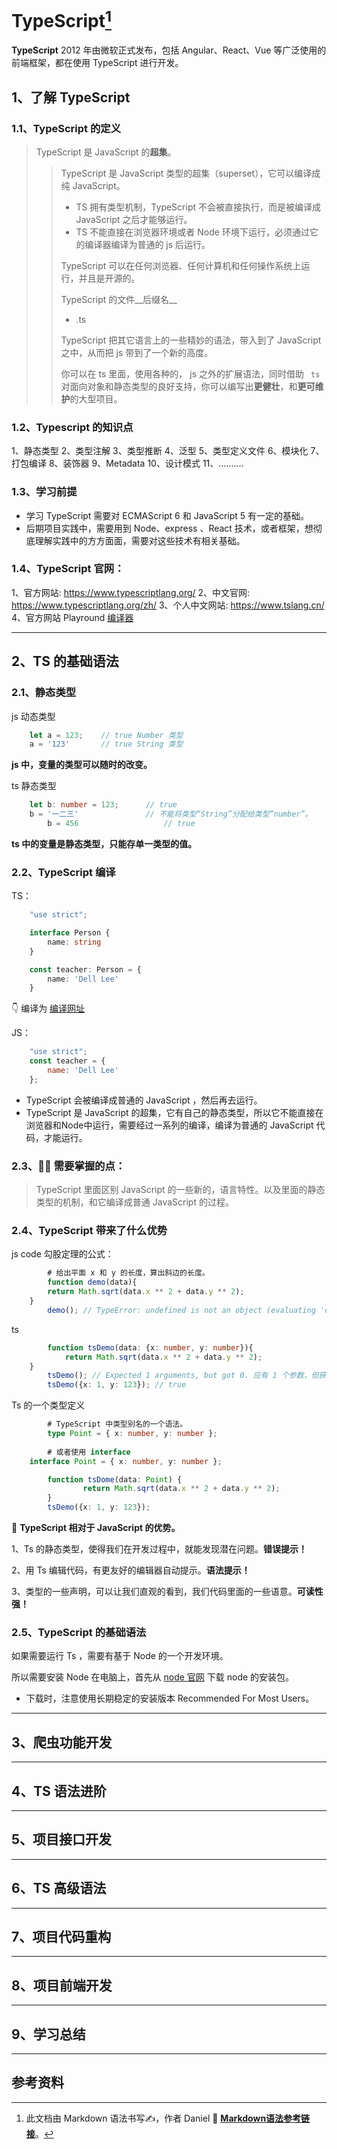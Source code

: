 # TypeScript[^1]

**TypeScript** 2012 年由微软正式发布，包括 Angular、React、Vue 等广泛使用的前端框架，都在使用 TypeScript 进行开发。



## 1、了解 TypeScript



### 1.1、TypeScript 的定义

>TypeScript 是 JavaScript 的**超集**。
>
>> TypeScript 是 JavaScript 类型的超集（superset），它可以编译成纯 JavaScript。
>>
>> - TS 拥有类型机制，TypeScript 不会被直接执行，而是被编译成  JavaScript  之后才能够运行。
>> - TS 不能直接在浏览器环境或者 Node 环境下运行，必须通过它的编译器编译为普通的 js 后运行。
>>
>> TypeScript 可以在任何浏览器、任何计算机和任何操作系统上运行，并且是开源的。
>>
>> TypeScript 的文件__后缀名__   
>>
>> - .ts
>>
>> TypeScript 把其它语言上的一些精妙的语法，带入到了 JavaScript 之中，从而把 js 带到了一个新的高度。
>>
>> 你可以在 ts 里面，使用各种的， js 之外的扩展语法，同时借助 ` ts` 对面向对象和静态类型的良好支持，你可以编写出**更健壮**，和**更可维护**的大型项目。
>>
>> 
>



### 1.2、Typescript 的知识点

1、静态类型
2、类型注解
3、类型推断
4、泛型
5、类型定义文件
6、模块化
7、打包编译
8、装饰器
9、Metadata
10、设计模式
11、..........



### 1.3、学习前提

- 学习 TypeScript 需要对 ECMAScript 6 和 JavaScript 5 有一定的基础。
-  后期项目实践中，需要用到 Node、express  、React 技术，或者框架，想彻底理解实践中的方方面面，需要对这些技术有相关基础。



### 1.4、TypeScript 官网：

1、官方网站: https://www.typescriptlang.org/
2、中文官网: https://www.typescriptlang.org/zh/
3、个人中文网站: https://www.tslang.cn/
4、官方网站 Playround [编译器](https://www.typescriptlang.org/zh/play?#code/PTAEHUFMBsGMHsC2lQBd5oBYoCoE8AHSAZVgCcBLA1UABWgEM8BzM+AVwDsATAGiwoBnUENANQAd0gAjQRVSQAUCEmYKsTKGYUAbpGF4OY0BoadYKdJMoL+gzAzIoz3UNEiPOofEVKVqAHSKymAAmkYI7NCuqGqcANag8ABmIjQUXrFOKBJMggBcISGgoAC0oACCbvCwDKgU8JkY7p7ehCTkVDQS2E6gnPCxGcwmZqDSTgzxxWWVoASMFmgYkAAeRJTInN3ymj4d-jSCeNsMq-wuoPaOltigAKoASgAywhK7SbGQZIIz5VWCFzSeCrZagNYbChbHaxUDcCjJZLfSDbExIAgUdxkUBIursJzCFJtXydajBBCcQQ0MwAUVWDEQC0gADVHBQGNJ3KAALygABEAAkYNAMOB4GRonzFBTBPB3AERcwABS0+mM9ysygc9wASmCKhwzQ8ZC8iHFzmB7BoXzcZmY7AYzEg-Fg0HUiQ58D0Ii8fLpDKZgj5SWxfPADlQAHJhAA5SASPlBFQAeS+ZHegmdWkgR1QjgUrmkeFATjNOmGWH0KAQiGhwkuNok4uiIgMHGxCyYrA4PCCJSAA "将 TS 编译为 JS")



---



## 2、TS 的基础语法



### 2.1、静态类型



js 动态类型

```javascript
    let a = 123;    // true Number 类型
    a = '123'       // true String 类型
```

**js 中，变量的类型可以随时的改变。**



ts 静态类型

```typescript
    let b: number = 123;      // true
    b = '一二三'               // 不能将类型“String”分配给类型“number”。
		b = 456                   // true
```

__ts 中的变量是静态类型，只能存单一类型的值。__



### 2.2、TypeScript 编译



TS：

```typescript
    "use strict";

    interface Person {
        name: string
    }

    const teacher: Person = {
        name: 'Dell Lee'
    }
```



👇 编译为 [编译网址](https://www.tslang.cn/play/index.html) 



JS：

```javascript
    "use strict";
    const teacher = {
        name: 'Dell Lee'
    };
```



- TypeScript 会被编译成普通的 JavaScript ，然后再去运行。
- TypeScript 是 JavaScript 的超集，它有自己的静态类型，所以它不能直接在浏览器和Node中运行，需要经过一系列的编译，编译为普通的 JavaScript 代码，才能运行。



### 2.3、🙋💡 需要掌握的点：

> TypeScript 里面区别 JavaScript 的一些新的，语言特性。以及里面的静态类型的机制，和它编译成普通 JavaScript 的过程。



### 2.4、TypeScript 带来了什么优势

js code 勾股定理的公式：

```javascript
		# 给出平面 x 和 y 的长度，算出斜边的长度。
		function demo(data){
      	return Math.sqrt(data.x ** 2 + data.y ** 2);
    }
		demo(); // TypeError: undefined is not an object (evaluating 'data.x')
```



ts

```typescript
		function tsDemo(data: {x: number, y: number}){
    		return Math.sqrt(data.x ** 2 + data.y ** 2);
    }
		tsDemo(); // Expected 1 arguments, but got 0. 应有 1 个参数，但获得 0 个。
		tsDemo({x: 1, y: 123}); // true
```



Ts 的一个类型定义

```typescript
		# TypeScript 中类型别名的一个语法。
		type Point = { x: number, y: number };
		
		# 或者使用 interface 
    interface Point = { x: number, y: number };

		function tsDome(data: Point) {
				return Math.sqrt(data.x ** 2 + data.y ** 2);  
		}
		tsDemo({x: 1, y: 123});
```



:dizzy: __TypeScript 相对于 JavaScript 的优势。__

1、Ts 的静态类型，使得我们在开发过程中，就能发现潜在问题。**错误提示！**

2、用 Ts 编辑代码，有更友好的编辑器自动提示。**语法提示！**

3、类型的一些声明，可以让我们直观的看到，我们代码里面的一些语意。**可读性强！**



### 2.5、TypeScript 的基础语法

如果需要运行 Ts ，需要有基于 Node 的一个开发环境。

所以需要安装 Node 在电脑上，首先从 [node 官网](https://nodejs.org/en/ "node 官网") 下载 node 的安装包。

- 下载时，注意使用长期稳定的安装版本 Recommended For Most Users。





---



## 3、爬虫功能开发



---



## 4、TS 语法进阶



---



## 5、项目接口开发



---



## 6、TS 高级语法



---



## 7、项目代码重构



---



## 8、项目前端开发



---



## 9、学习总结



---



























































## 参考资料

[^1]: 此文档由 Markdown 语法书写✍️，作者 Daniel :wave:   **[Markdown语法参考链接](https://markdown.com.cn "markdown教程")**。 

